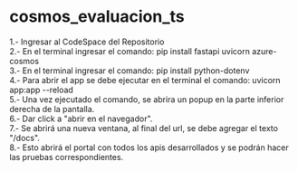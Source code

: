 # cosmos_evaluacion_ts
1.- Ingresar al CodeSpace del Repositorio  
2.- En el terminal ingresar el comando: pip install fastapi uvicorn azure-cosmos  
3.- En el terminal ingresar el comando: pip install python-dotenv  
4.- Para abrir el app se debe ejecutar en el terminal el comando: uvicorn app:app --reload  
5.- Una vez ejecutado el comando, se abrira un popup en la parte inferior derecha de la pantalla.  
6.- Dar click a "abrir en el navegador".  
7.- Se abrirá una nueva ventana, al final del url, se debe agregar el texto "/docs".  
8.- Esto abrirá el portal con todos los apis desarrollados y se podrán hacer las pruebas correspondientes.
